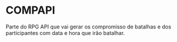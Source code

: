 # COMPAPI
Parte do RPG API que vai gerar os compromisso de batalhas e dos participantes com data e hora que irão batalhar.
